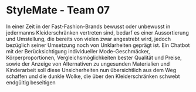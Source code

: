# StyleMate - Team 07 

In einer Zeit in der Fast-Fashion-Brands bewusst oder unbewusst in jedermanns Kleiderschränken vertreten sind, bedarf es einer Aussortierung und Umstellung, die bereits von vielen zwar angestrebt wird, jedoch bezüglich seiner Umsetzung noch von Unklarheiten geprägt ist. Ein Chatbot mit der Berücksichtigung individueller Mode-Geschmäcker, Körperproportionen, Vergleichsmöglichkeiten bester Qualität und Preise, sowie der Anzeige von Alternativen zu ungesunden Materialien und Kinderarbeit soll diese Unsicherheiten nun übersichtlich aus dem Weg schaffen und die dunkle Wolke, die über den Kleiderschränken schwebt endgültig beseitigen
